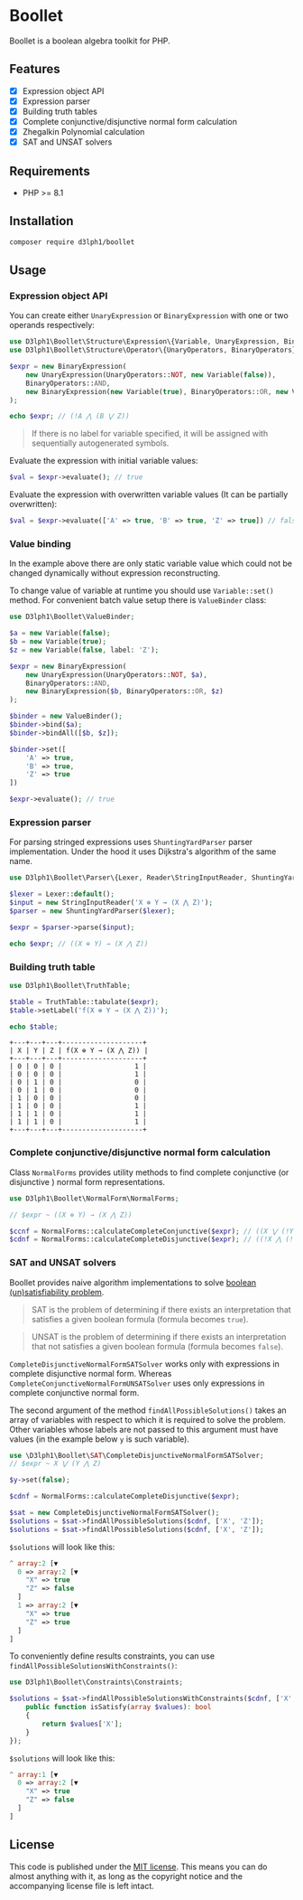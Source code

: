 # Boollet

Boollet is a boolean algebra toolkit for PHP.

## Features

- [x] Expression object API
- [x] Expression parser
- [x] Building truth tables
- [x] Complete conjunctive/disjunctive normal form calculation
- [x] Zhegalkin Polynomial calculation
- [x] SAT and UNSAT solvers

## Requirements

* PHP >= 8.1

## Installation

```bash
composer require d3lph1/boollet
```

## Usage
### Expression object API

You can create either `UnaryExpression` or `BinaryExpression` with one or two operands respectively:

```php
use D3lph1\Boollet\Structure\Expression\{Variable, UnaryExpression, BinaryExpression};
use D3lph1\Boollet\Structure\Operator\{UnaryOperators, BinaryOperators};

$expr = new BinaryExpression(
    new UnaryExpression(UnaryOperators::NOT, new Variable(false)),
    BinaryOperators::AND,
    new BinaryExpression(new Variable(true), BinaryOperators::OR, new Variable(false, label: 'Z'))
);

echo $expr; // (!A ⋀ (B ⋁ Z))
```

> If there is no label for variable specified, it will be assigned with sequentially autogenerated symbols. 

Evaluate the expression with initial variable values:

```php
$val = $expr->evaluate(); // true
```

Evaluate the expression with overwritten variable values (It can be partially overwritten): 

```php
$val = $expr->evaluate(['A' => true, 'B' => true, 'Z' => true]) // false
```

### Value binding

In the example above there are only static variable value which could not be changed dynamically without expression reconstructing.

To change value of variable at runtime you should use `Variable::set()` method. For convenient batch value setup there is `ValueBinder` class:

```php
use D3lph1\Boollet\ValueBinder;

$a = new Variable(false);
$b = new Variable(true);
$z = new Variable(false, label: 'Z');

$expr = new BinaryExpression(
    new UnaryExpression(UnaryOperators::NOT, $a),
    BinaryOperators::AND,
    new BinaryExpression($b, BinaryOperators::OR, $z)
);

$binder = new ValueBinder();
$binder->bind($a);
$binder->bindAll([$b, $z]);

$binder->set([
    'A' => true,
    'B' => true,
    'Z' => true
])

$expr->evaluate(); // true
```

### Expression parser

For parsing stringed expressions uses `ShuntingYardParser` parser implementation. Under the hood it uses Dijkstra's algorithm of the same name.

```php
use D3lph1\Boollet\Parser\{Lexer, Reader\StringInputReader, ShuntingYardParser};

$lexer = Lexer::default();
$input = new StringInputReader('X ⊕ Y → (X ⋀ Z)');
$parser = new ShuntingYardParser($lexer);

$expr = $parser->parse($input);

echo $expr; // ((X ⊕ Y) → (X ⋀ Z))
```

### Building truth table

```php
use D3lph1\Boollet\TruthTable;

$table = TruthTable::tabulate($expr);
$table->setLabel('f(X ⊕ Y → (X ⋀ Z))');

echo $table;
```

```
+---+---+---+--------------------+
| X | Y | Z | f(X ⊕ Y → (X ⋀ Z)) |
+---+---+---+--------------------+
| 0 | 0 | 0 |                  1 |
| 0 | 0 | 0 |                  1 |
| 0 | 1 | 0 |                  0 |
| 0 | 1 | 0 |                  0 |
| 1 | 0 | 0 |                  0 |
| 1 | 0 | 0 |                  1 |
| 1 | 1 | 0 |                  1 |
| 1 | 1 | 0 |                  1 |
+---+---+---+--------------------+
```

### Complete conjunctive/disjunctive normal form calculation

Class `NormalForms` provides utility methods to find complete conjunctive (or disjunctive ) normal form representations.

```php
use D3lph1\Boollet\NormalForm\NormalForms;

// $expr ~ ((X ⊕ Y) → (X ⋀ Z))

$ccnf = NormalForms::calculateCompleteConjunctive($expr); // ((X ⋁ (!Y ⋁ Z)) ⋀ ((X ⋁ (!Y ⋁ !Z)) ⋀ (!X ⋁ (Y ⋁ Z))))
$cdnf = NormalForms::calculateCompleteDisjunctive($expr); // ((!X ⋀ (!Y ⋀ !Z)) ⋁ ((!X ⋀ (!Y ⋀ Z)) ⋁ ((X ⋀ (!Y ⋀ Z)) ⋁ ((X ⋀ (Y ⋀ !Z)) ⋁ (X ⋀ (Y ⋀ Z))))))
```

### SAT and UNSAT solvers

Boollet provides naive algorithm implementations to solve [boolean (un)satisfiability problem](https://en.wikipedia.org/wiki/Boolean_satisfiability_problem).


 > SAT is the problem of determining if there exists an interpretation that satisfies a given boolean formula (formula becomes `true`).

 > UNSAT is the problem of determining if there exists an interpretation that not satisfies a given boolean formula (formula becomes `false`). 

`CompleteDisjunctiveNormalFormSATSolver` works only with expressions in complete disjunctive normal form. Whereas `CompleteConjunctiveNormalFormUNSATSolver` uses only expressions in complete conjunctive normal form.

The second argument of the method `findAllPossibleSolutions()` takes an array of variables with respect to which it is required to solve the problem.
Other variables whose labels are not passed to this argument must have values (in the example below `y` is such variable).

```php
use \D3lph1\Boollet\SAT\CompleteDisjunctiveNormalFormSATSolver;
// $expr ~ X ⋁ (Y ⋀ Z)

$y->set(false);

$cdnf = NormalForms::calculateCompleteDisjunctive($expr);

$sat = new CompleteDisjunctiveNormalFormSATSolver();
$solutions = $sat->findAllPossibleSolutions($cdnf, ['X', 'Z']);
$solutions = $sat->findAllPossibleSolutions($cdnf, ['X', 'Z']);
```

`$solutions` will look like this:

```php
^ array:2 [▼
  0 => array:2 [▼
    "X" => true
    "Z" => false
  ]
  1 => array:2 [▼
    "X" => true
    "Z" => true
  ]
]
```

To conveniently define results constraints, you can use `findAllPossibleSolutionsWithConstraints()`:

```php
use D3lph1\Boollet\Constraints\Constraints;

$solutions = $sat->findAllPossibleSolutionsWithConstraints($cdnf, ['X', 'Z'], new class() implements Constraints {
    public function isSatisfy(array $values): bool
    {
        return $values['X'];
    }
});
```

`$solutions` will look like this:

```php
^ array:1 [▼
  0 => array:2 [▼
    "X" => true
    "Z" => false
  ]
]
```

## License

This code is published under the [MIT license](https://opensource.org/licenses/MIT). This means you can do almost anything with it, as long as the copyright notice and the accompanying license file is left intact.
